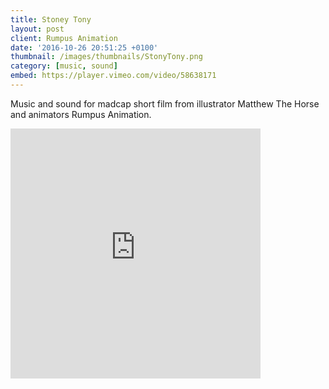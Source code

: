 ```yaml
---
title: Stoney Tony
layout: post
client: Rumpus Animation
date: '2016-10-26 20:51:25 +0100'
thumbnail: /images/thumbnails/StonyTony.png
category: [music, sound]
embed: https://player.vimeo.com/video/58638171
---
```


Music and sound for madcap short film from illustrator Matthew The Horse and animators Rumpus Animation.

<div id="bc"><iframe style="border: 0; width: 400px; height: 400px;" src="https://bandcamp.com/EmbeddedPlayer/track=804273459/size=large/bgcol=ffffff/linkcol=0687f5/minimal=true/transparent=true/" seamless><a href="http://skillbard.bandcamp.com/track/juz-relagz">( ͡° ͜ʖ ͡°) &quot;Juz Relagz&quot; by Skillbard</a></iframe></div>
